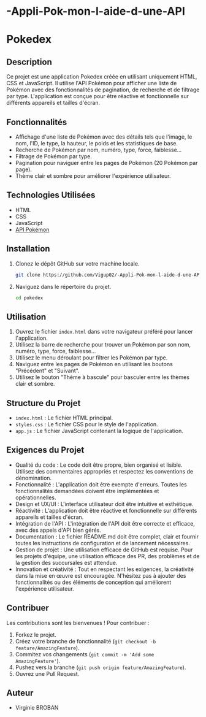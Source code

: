 # -Appli-Pok-mon-l-aide-d-une-API

# Pokedex

## Description
Ce projet est une application Pokedex créée en utilisant uniquement HTML, CSS et JavaScript. Il utilise l'API Pokémon pour afficher une liste de Pokémon avec des fonctionnalités de pagination, de recherche et de filtrage par type. L'application est conçue pour être réactive et fonctionnelle sur différents appareils et tailles d'écran.

## Fonctionnalités

- Affichage d'une liste de Pokémon avec des détails tels que l'image, le nom, l'ID, le type, la hauteur, le poids et les statistiques de base.
- Recherche de Pokémon par nom, numéro, type, force, faiblesse...
- Filtrage de Pokémon par type.
- Pagination pour naviguer entre les pages de Pokémon (20 Pokémon par page).
- Thème clair et sombre pour améliorer l'expérience utilisateur.

## Technologies Utilisées

- HTML
- CSS
- JavaScript
- [API Pokémon](https://pokeapi.co/)

## Installation

1. Clonez le dépôt GitHub sur votre machine locale.
    ```sh
    git clone https://github.com/Vigup02/-Appli-Pok-mon-l-aide-d-une-API.git
    ```

2. Naviguez dans le répertoire du projet.
    ```sh
    cd pokedex
    ```

## Utilisation

1. Ouvrez le fichier `index.html` dans votre navigateur préféré pour lancer l'application.
2. Utilisez la barre de recherche pour trouver un Pokémon par son nom, numéro, type, force, faiblesse...
3. Utilisez le menu déroulant pour filtrer les Pokémon par type.
4. Naviguez entre les pages de Pokémon en utilisant les boutons "Précédent" et "Suivant".
5. Utilisez le bouton "Thème à bascule" pour basculer entre les thèmes clair et sombre.

## Structure du Projet

- `index.html` : Le fichier HTML principal.
- `styles.css` : Le fichier CSS pour le style de l'application.
- `app.js` : Le fichier JavaScript contenant la logique de l'application.

## Exigences du Projet

- Qualité du code : Le code doit être propre, bien organisé et lisible. Utilisez des commentaires appropriés et respectez les conventions de dénomination.
- Fonctionnalité : L'application doit être exempte d'erreurs. Toutes les fonctionnalités demandées doivent être implémentées et opérationnelles.
- Design et UX/UI : L'interface utilisateur doit être intuitive et esthétique.
- Réactivité : L'application doit être réactive et fonctionnelle sur différents appareils et tailles d'écran.
- Intégration de l'API : L'intégration de l'API doit être correcte et efficace, avec des appels d'API bien gérés.
- Documentation : Le fichier README.md doit être complet, clair et fournir toutes les instructions de configuration et de lancement nécessaires.
- Gestion de projet : Une utilisation efficace de GitHub est requise. Pour les projets d'équipe, une utilisation efficace des PR, des problèmes et de la gestion des succursales est attendue.
- Innovation et créativité : Tout en respectant les exigences, la créativité dans la mise en œuvre est encouragée. N'hésitez pas à ajouter des fonctionnalités ou des éléments de conception qui améliorent l'expérience utilisateur.

## Contribuer

Les contributions sont les bienvenues ! Pour contribuer :

1. Forkez le projet.
2. Créez votre branche de fonctionnalité (`git checkout -b feature/AmazingFeature`).
3. Commitez vos changements (`git commit -m 'Add some AmazingFeature'`).
4. Pushez vers la branche (`git push origin feature/AmazingFeature`).
5. Ouvrez une Pull Request.

## Auteur
- Virginie BROBAN
